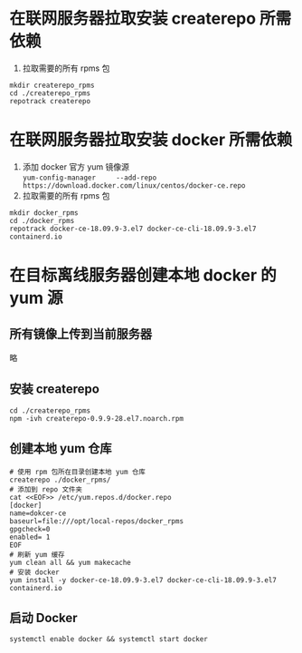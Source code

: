 # 在联网服务器拉取安装 createrepo 所需依赖
1. 拉取需要的所有 rpms 包
```
mkdir createrepo_rpms
cd ./createrepo_rpms
repotrack createrepo
```
# 在联网服务器拉取安装 docker 所需依赖
1. 添加 docker 官方 yum 镜像源  
`yum-config-manager     --add-repo     https://download.docker.com/linux/centos/docker-ce.repo`  
3. 拉取需要的所有 rpms 包
```
mkdir docker_rpms
cd ./docker_rpms
repotrack docker-ce-18.09.9-3.el7 docker-ce-cli-18.09.9-3.el7 containerd.io
```
# 在目标离线服务器创建本地 docker 的 yum 源
## 所有镜像上传到当前服务器
略
## 安装 createrepo
```
cd ./createrepo_rpms
npm -ivh createrepo-0.9.9-28.el7.noarch.rpm
```
## 创建本地 yum 仓库
```
# 使用 rpm 包所在目录创建本地 yum 仓库
createrepo ./docker_rpms/
# 添加到 repo 文件夹
cat <<EOF>> /etc/yum.repos.d/docker.repo
[docker]
name=dokcer-ce
baseurl=file:///opt/local-repos/docker_rpms
gpgcheck=0
enabled= 1
EOF
# 刷新 yum 缓存
yum clean all && yum makecache
# 安装 docker
yum install -y docker-ce-18.09.9-3.el7 docker-ce-cli-18.09.9-3.el7 containerd.io
```
## 启动 Docker  
`systemctl enable docker && systemctl start docker`